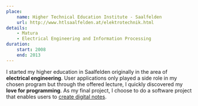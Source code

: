 ```yaml
---
place:
    name: Higher Technical Education Institute - Saalfelden
    url: http://www.htlsaalfelden.at/elektrotechnik.html
details:
    - Matura
    - Electrical Engineering and Information Processing
duration:
    start: 2008
    end: 2013
---
```

I started my higher education in Saalfelden originally in the area of **electrical engineering**.
User applications only played a side role in my chosen program but through the offered lecture,
I quickly discovered my **love for programming**. As my final project,
I choose to do a software project that enables users to [create digital notes][mynoteboard].

[mynoteboard]: /projects/#mynoteboard

